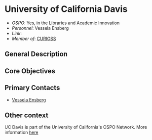 # University of California Davis

- *OSPO*: Yes, in the Libraries and Academic Innovation
- *Personnel*: Vessela Ensberg
- *Link*: 
- *Member of*: [CURIOSS](https://curioss.org/)

## General Description



## Core Objectives



## Primary Contacts

- [Vessela Ensberg](mailto:vensberg@ucdavis.edu)

## Other context

UC Davis is part of the University of California's OSPO Network. More information [here](https://library.ucdavis.edu/news/uc-davis-receives-grant-to-build-network-supporting-open-source-software-in-collaboration-with-five-other-ucs/)
